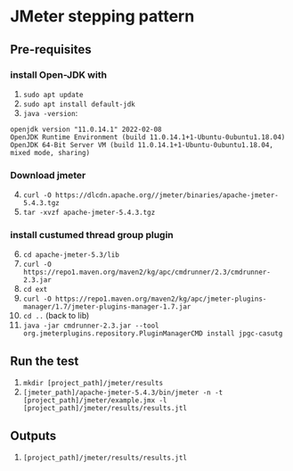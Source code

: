 # JMeter stepping pattern

## Pre-requisites

### install Open-JDK with
1. `sudo apt update`
2. `sudo apt install default-jdk`
3. `java -version`:
```
openjdk version "11.0.14.1" 2022-02-08
OpenJDK Runtime Environment (build 11.0.14.1+1-Ubuntu-0ubuntu1.18.04)
OpenJDK 64-Bit Server VM (build 11.0.14.1+1-Ubuntu-0ubuntu1.18.04, mixed mode, sharing)
```

### Download jmeter
4. `curl -O https://dlcdn.apache.org//jmeter/binaries/apache-jmeter-5.4.3.tgz`
5. `tar -xvzf apache-jmeter-5.4.3.tgz`

### install custumed thread group plugin
6. `cd apache-jmeter-5.3/lib`
7. `curl -O https://repo1.maven.org/maven2/kg/apc/cmdrunner/2.3/cmdrunner-2.3.jar`
8. `cd ext`
9. `curl -O https://repo1.maven.org/maven2/kg/apc/jmeter-plugins-manager/1.7/jmeter-plugins-manager-1.7.jar`
10. `cd ..` (back to lib)
11. `java -jar cmdrunner-2.3.jar --tool org.jmeterplugins.repository.PluginManagerCMD install jpgc-casutg`

## Run the test
1. `mkdir [project_path]/jmeter/results`
2. `[jmeter_path]/apache-jmeter-5.4.3/bin/jmeter -n -t [project_path]/jmeter/example.jmx -l [project_path]/jmeter/results/results.jtl`

## Outputs
1. `[project_path]/jmeter/results/results.jtl`